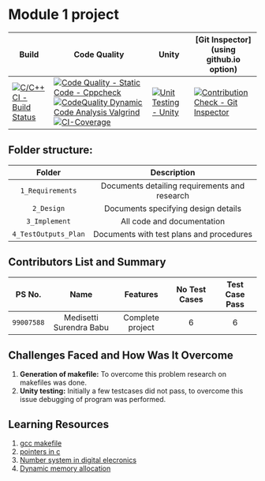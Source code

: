 # Module 1 project

Build | Code Quality | Unity | [Git Inspector](using github.io option)
------|----------|-------|--------------
[![C/C++ CI - Build Status](https://github.com/medisettisurendra517/M1_conversion_model/actions/workflows/c%20CI.yml/badge.svg)](https://github.com/medisettisurendra517/M1_conversion_model/actions/workflows/c%20CI.yml) | [![Code Quality - Static Code - Cppcheck](https://github.com/medisettisurendra517/M1_conversion_model/actions/workflows/cppcheck.yml/badge.svg)](https://github.com/medisettisurendra517/M1_conversion_model/actions/workflows/cppcheck.yml) [![CodeQuality Dynamic Code Analysis Valgrind](https://github.com/medisettisurendra517/M1_conversion_model/actions/workflows/code%20q%20dynamic.yml/badge.svg)](https://github.com/medisettisurendra517/M1_conversion_model/actions/workflows/code%20q%20dynamic.yml) [![CI-Coverage](https://github.com/medisettisurendra517/M1_conversion_model/actions/workflows/gcov.yml/badge.svg)](https://github.com/medisettisurendra517/M1_conversion_model/actions/workflows/gcov.yml)| [![Unit Testing - Unity](https://github.com/medisettisurendra517/M1_conversion_model/actions/workflows/unity.yml/badge.svg)](https://github.com/medisettisurendra517/M1_conversion_model/actions/workflows/unity.yml) | [![Contribution Check - Git Inspector](https://github.com/medisettisurendra517/M1_conversion_model/actions/workflows/gitinspector.yml/badge.svg)](https://github.com/medisettisurendra517/M1_conversion_model/actions/workflows/gitinspector.yml)

## Folder structure:

| Folder | Description |
| :---: | :---: |
| `1_Requirements` | Documents detailing requirements and research |
| `2_Design` | Documents specifying design details |
| `3_Implement` | All code and documentation |
| `4_TestOutputs_Plan` | Documents with test plans and procedures |

## Contributors List and Summary

|PS No. |  Name   |    Features    |No Test Cases|Test Case Pass|
|:---:|:---:|:---:|:---:|:---:|
|`99007588` | Medisetti Surendra Babu | Complete project   | 6   | 6     |
    

## Challenges Faced and How Was It Overcome

1. **Generation of makefile:** To overcome this problem research on makefiles was done.
2. **Unity testing:** Initially a few testcases did not pass, to overcome this issue debugging of program was performed.

## Learning Resources
1. [gcc makefile](https://www3.ntu.edu.sg/home/ehchua/programming/cpp/gcc_make.html#zz-2.1)
2. [pointers in c](https://www.freecodecamp.org/news/pointers-in-c-are-not-as-difficult-as-you-think/)
3. [Number system in digital elecronics](https://learnabout-electronics.org/Digital/dig11.php)
4. [Dynamic memory allocation](https://www.programiz.com/c-programming/c-dynamic-memory-allocation)

